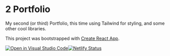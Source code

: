 # 2 Portfolio

My second (or third) Portfolio, this time using Tailwind for styling, and some other cool libraries.

This project was bootstrapped with [Create React App](https://github.com/facebook/create-react-app).

[![Open in Visual Studio Code](https://open.vscode.dev/badges/open-in-vscode.svg)](https://open.vscode.dev/Archiyopp/2portfolio)[![Netlify Status](https://api.netlify.com/api/v1/badges/d86fc43a-0498-4730-91bf-13e97f8fddfe/deploy-status)](https://app.netlify.com/sites/portfolio-archiyopp/deploys)
